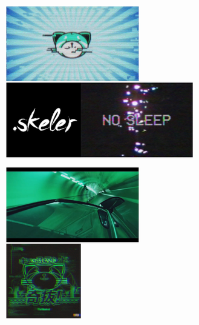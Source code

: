 
### <img src="img\kissland_cat.gif"><img src="img\skeler.png" height="197px"><img src="img\no_slep.gif" height="197px">
### <img src="img\drive.jpg" height="197px"> <img src="img\kissland.jpg" height="197px">
<!---
ddxbugs/ddxbugs is a ✨ special ✨ repository because its `README.md` (this file) appears on your GitHub profile.
You can click the Preview link to take a look at your changes.
--->

